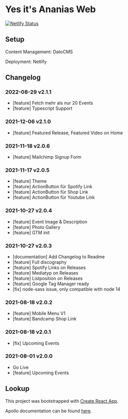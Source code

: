 # Yes it's Ananias Web

[![Netlify Status](https://api.netlify.com/api/v1/badges/2d4a5a92-c5f0-47c5-93d0-616610d2d176/deploy-status)](https://app.netlify.com/sites/yesitsananias/deploys)

## Setup

Content Management: DatoCMS

Deployment: Netlify

## Changelog

### 2022-08-29 v2.1.1

- [feature] Fetch mehr als nur 20 Events
- [feature] Typescript Support

### 2021-12-06 v2.1.0

- [feature] Featured Release, Featured Video on Home

### 2021-11-18 v2.0.6

- [feature] Mailchimp Signup Form

### 2021-11-17 v2.0.5

- [feature] Theme
- [feature] ActionButton für Spotify Link
- [feature] ActionButton für Shop Link
- [feature] ActionButton für Youtube Link

### 2021-10-27 v2.0.4

- [feature] Event Image & Description
- [feature] Photo Gallery
- [feature] GTM init

### 2021-10-27 v2.0.3

- [documentation] Add Changelog to Readme
- [feature] Full discography
- [feature] Spotify Links on Releases
- [feature] Mediatyp on Releases
- [feature] Listposition on Releases
- [feature] Google Tag Manager ready
- [fix] node-sass issue, only compatible with node 14

### 2021-08-18 v2.0.2

- [feature] Mobile Menu V1
- [feature] Bandcamp Shop Link

### 2021-08-18 v2.0.1

- [fix] Upcoming Events

### 2021-08-01 v2.0.0

- Go Live
- [feature] Upcoming Events

## Lookup

This project was bootstrapped with [Create React App](https://github.com/facebookincubator/create-react-app).

Apollo documentation can be found [here](https://www.apollographql.com/docs/react/).
